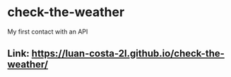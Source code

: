 # check-the-weather
My first contact with an API

## Link: https://luan-costa-2l.github.io/check-the-weather/
